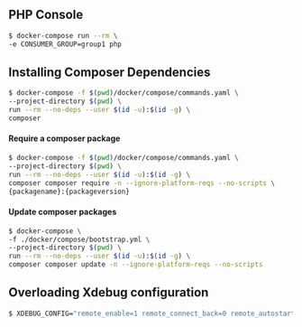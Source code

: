 ## PHP Console

```bash
$ docker-compose run --rm \
-e CONSUMER_GROUP=group1 php
```

## Installing Composer Dependencies

```bash
$ docker-compose -f $(pwd)/docker/compose/commands.yaml \
--project-directory $(pwd) \
run --rm --no-deps --user $(id -u):$(id -g) \
composer
```

#### Require a composer package

```bash
$ docker-compose -f $(pwd)/docker/compose/commands.yaml \
--project-directory $(pwd) \
run --rm --no-deps --user $(id -u):$(id -g) \
composer composer require -n --ignore-platform-reqs --no-scripts \
{packagename}:{packageversion}
```

#### Update composer packages

```bash
$ docker-compose \
-f ./docker/compose/bootstrap.yml \
--project-directory $(pwd) \
run --rm --no-deps --user $(id -u):$(id -g) \
composer composer update -n --ignore-platform-reqs --no-scripts
```

## Overloading Xdebug configuration

```bash
$ XDEBUG_CONFIG="remote_enable=1 remote_connect_back=0 remote_autostart=1 remote_host=host.docker.internal idekey=XDEBUG" docker-compose up php
```